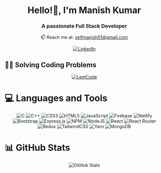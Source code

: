 <h1 align="center">Hello!👋, I'm Manish Kumar</h1>
<h3 align="center">A passionate Full Stack Developer</h3>

<p align="center">
  📫 Reach me at: <a href="mailto:selfmanish01@gmail.com">selfmanish01@gmail.com</a>
</p>

<p align="center">
  <a href="https://www.linkedin.com/in/manish-kumar-38b1b9205">
    <img src="https://img.shields.io/badge/LinkedIn-0077B5?style=for-the-badge&logo=linkedin&logoColor=white" alt="LinkedIn">
  </a>
</p>

## 🧑‍💻 Solving Coding Problems
<p align="center">
  <a href="https://leetcode.com/selfmanish001/">
    <img src="https://img.shields.io/badge/-LeetCode-FFA116.svg?style=for-the-badge&logo=LeetCode&logoColor=black" alt="LeetCode">
  </a>
</p>

# 💻 Languages and Tools
<p align="center">
  <img src="https://img.shields.io/badge/c-%2300599C.svg?style=plastic&logo=c&logoColor=white" alt="C">
  <img src="https://img.shields.io/badge/c++-%2300599C.svg?style=plastic&logo=c%2B%2B&logoColor=white" alt="C++">
  <img src="https://img.shields.io/badge/css3-%231572B6.svg?style=plastic&logo=css3&logoColor=white" alt="CSS3">
  <img src="https://img.shields.io/badge/html5-%23E34F26.svg?style=plastic&logo=html5&logoColor=white" alt="HTML5">
  <img src="https://img.shields.io/badge/javascript-%23323330.svg?style=plastic&logo=javascript&logoColor=%23F7DF1E" alt="JavaScript">
  <img src="https://img.shields.io/badge/firebase-%23039BE5.svg?style=plastic&logo=firebase" alt="Firebase">
  <img src="https://img.shields.io/badge/netlify-%23000000.svg?style=plastic&logo=netlify&logoColor=#00C7B7" alt="Netlify">
  <img src="https://img.shields.io/badge/bootstrap-%23563D7C.svg?style=plastic&logo=bootstrap&logoColor=white" alt="Bootstrap">
  <img src="https://img.shields.io/badge/express.js-%23404d59.svg?style=plastic&logo=express&logoColor=%2361DAFB" alt="Express.js">
  <img src="https://img.shields.io/badge/NPM-%23000000.svg?style=plastic&logo=npm&logoColor=white" alt="NPM">
  <img src="https://img.shields.io/badge/node.js-6DA55F?style=plastic&logo=node.js&logoColor=white" alt="NodeJS">
  <img src="https://img.shields.io/badge/react-%2320232a.svg?style=plastic&logo=react&logoColor=%2361DAFB" alt="React">
  <img src="https://img.shields.io/badge/React_Router-CA4245?style=plastic&logo=react-router&logoColor=white" alt="React Router">
  <img src="https://img.shields.io/badge/redux-%23593d88.svg?style=plastic&logo=redux&logoColor=white" alt="Redux">
  <img src="https://img.shields.io/badge/tailwindcss-%2338B2AC.svg?style=plastic&logo=tailwind-css&logoColor=white" alt="TailwindCSS">
  <img src="https://img.shields.io/badge/yarn-%232C8EBB.svg?style=plastic&logo=yarn&logoColor=white" alt="Yarn">
  <img src="https://img.shields.io/badge/MongoDB-%234ea94b.svg?style=plastic&logo=mongodb&logoColor=white" alt="MongoDB">
</p>

# 📊 GitHub Stats
<p align="center">
  <img src="https://github-readme-streak-stats.herokuapp.com/?user=selfmanish01&theme=dark&hide_border=false" alt="GitHub Stats">
</p>
